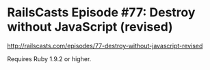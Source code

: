 # RailsCasts Episode #77: Destroy without JavaScript (revised)

http://railscasts.com/episodes/77-destroy-without-javascript-revised

Requires Ruby 1.9.2 or higher.
